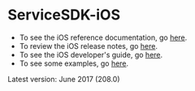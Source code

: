 # ServiceSDK-iOS

* To see the iOS reference documentation, go [here](http://forcedotcom.github.io/ServiceSDK-iOS/).
* To review the iOS release notes, go [here](https://github.com/forcedotcom/ServiceSDK-iOS/releases).
* To see the iOS developer's guide, go [here](https://developer.salesforce.com/docs/atlas.en-us.noversion.service_sdk_ios.meta/service_sdk_ios/servicesdk_ios_dev_guide.htm).
* To see some examples, go [here](./Examples/).

Latest version: June 2017 (208.0)

